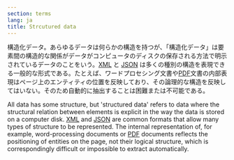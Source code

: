 ```yaml
---
section: terms
lang: ja
title: Strcutured data
---
```


構造化データ。あらゆるデータは何らかの構造を持つが、「構造化データ」は要素間の構造的な関係がデータがコンピュータのディスクの保存される方法で明示されているデータのことをいう。[XML](/glossary/ja/terms/xml/) と [JSON](/glossary/ja/terms/json/)
は多くの種別の構造を表現できる一般的な形式である。たとえば、ワードプロセシング文書や[PDF](/glossary/ja/terms/pdf/)文書の内部表現はページ上のエンティティの位置を反映しており、その論理的な構造を反映してはいない。そのため自動的に抽出することは困難または不可能である。

All data has some structure, but 'structured data' refers to data where the structural relation between elements is explicit in the way the data is stored on a computer disk. [XML](/glossary/en/terms/xml/) and [JSON](/glossary/en/terms/json/) are common formats that allow many types of structure to be represented. The internal representation of, for example, word-processing documents or [PDF](/glossary/en/terms/pdf/) documents reflects the positioning of entities on the page, not their logical structure, which is correspondingly difficult or impossible to extract automatically.
